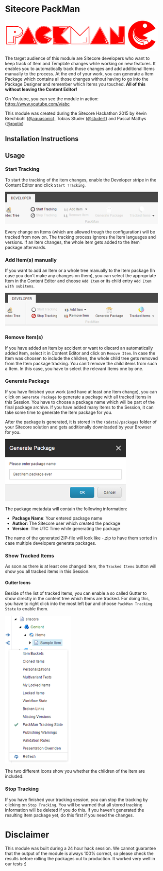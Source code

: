 # Sitecore PackMan

![](images/packman-logo.png)

The target audience of this module are Sitecore developers who want to keep track of Item and Template changes while working on new features. It enables you to automatically track those changes and add additional Items manually to the process. At the end of your work, you can generate a Item Package which contains all those changes without having to go into the Package Designer and remember which Items you touched. **All of this without leaving the Content Editor!**

On Youtube, you can see the module in action: https://www.youtube.com/v/abc

This module was created during the Sitecore Hackathon 2015 by Kevin Brechbühl ([@aquasonic](https://twitter.com/aquasonic)), Tobias Studer ([@studert](https://twitter.com/studert)) and Pascal Mathys ([@rootix](https://twitter.com/rootix))

## Installation Instructions

## Usage

### Start Tracking
To start the tracking of the item changes, enable the Developer stripe in the Content Editor and click `Start Tracking`.

![](images/ribbon-inactive.png)

Every change on Items (which are allowed trough the configuration) will be tracked from now on. The tracking process ignores the Item languages and versions. If an Item changes, the whole item gets added to the Item package afterwards.

### Add Item(s) manually

If you want to add an Item or a whole tree manually to the Item package (In case you don't make any changes on them), you can select the appropriate Item in the Content Editor and choose `Add Item` or its child entry `Add Item with subitems`.

![](images/ribbon-active.png)

### Remove Item(s)

If you have added an Item by accident or want to discard an automatically added Item, select it in Content Editor and click on `Remove Item`. In case the Item was choosen to include the children, the whole child tree gets removed from the Item package tracking. You can't remove the child items from such a Item. In this case, you have to select the relevant Items one by one.

### Generate Package

If you have finished your work (and have at least one Item change), you can click on `Generate Package` to generate a package with all tracked Items in this Session. You have to choose a package name which will be part of the final package archive. If you have added many Items to the Session, it can take some time to generate the Item package for you.

After the package is generated, it is stored in the `($data)/packages` folder of your Sitecore solution and gets additionally downloaded by your Browser for you.

![](images/generate-package.png)

The package metadata will contain the following information:

- **Package Name**: Your entered package name
- **Author**: The Sitecore user which created the package
- **Version**: The UTC Time while generating the package

The name of the generated ZIP-file will look like <date>-<package name>.zip to have them sorted in case multiple developers generate packages.

### Show Tracked Items

As soon as there is at least one changed Item, the `Tracked Items` button will show you all tracked items in this Session.

#### Gutter Icons
Beside of the list of tracked Items, you can enable a so called Gutter to show directly in the content tree which Items are tracked. For doing this, you have to right click into the most left bar and choose `PackMan Tracking State` to enable them.

![](images/gutter-icons.png)

The two different Icons show you whether the children of the Item are included.

### Stop Tracking

If you have finished your tracking session, you can stop the tracking by clicking on `Stop Tracking`. You will be warned that all stored tracking information will be deleted if you do this. If you haven't generated the resulting Item package yet, do this first if you need the changes.

# Disclaimer

This module was built during a 24 hour hack session. We cannot guarantee that the output of the module is always 100% correct, so please check the results before rolling the packages out to production. It worked very well in our tests :)
